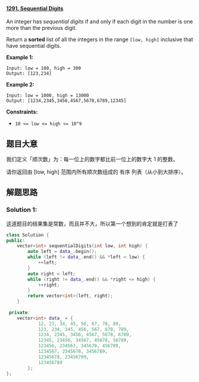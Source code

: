 #### [1291. Sequential Digits](https://leetcode.cn/problems/sequential-digits/)

An integer has *sequential digits* if and only if each digit in the number is one more than the previous digit.

Return a **sorted** list of all the integers in the range `[low, high]` inclusive that have sequential digits.

 

**Example 1:**

```
Input: low = 100, high = 300
Output: [123,234]
```

**Example 2:**

```
Input: low = 1000, high = 13000
Output: [1234,2345,3456,4567,5678,6789,12345]
```

 

**Constraints:**

- `10 <= low <= high <= 10^9`



## 题目大意

我们定义「顺次数」为：每一位上的数字都比前一位上的数字大 1 的整数。

请你返回由 [low, high] 范围内所有顺次数组成的 有序 列表（从小到大排序）。

## 解题思路



### Solution 1: 

这道题目的结果集是常数，而且并不大，所以第一个想到的肯定就是打表了



`````c++
class Solution {
public:
    vector<int> sequentialDigits(int low, int high) {
        auto left = data_.begin();
        while (left != data_.end() && *left < low) {
            ++left;
        }
        auto right = left;
        while (right != data_.end() && *right <= high) {
            ++right;
        }
        return vector<int>(left, right);
    }
    
 private:
    vector<int> data_ = {
            12, 23, 34, 45, 56, 67, 78, 89,
            123, 234, 345, 456, 567, 678, 789,
            1234, 2345, 3456, 4567, 5678, 6789,
            12345, 23456, 34567, 45678, 56789,
            123456, 234567, 345678, 456789,
            1234567, 2345678, 3456789,
            12345678, 23456789,
            123456789
        };
};
`````


